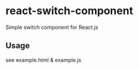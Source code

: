 # react-switch-component
Simple switch component for React.js

## Usage
see example.html & example.js